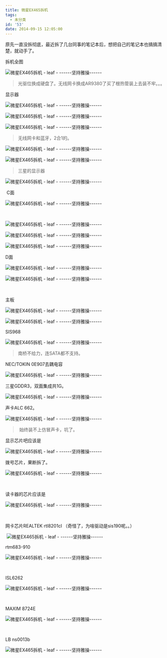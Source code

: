 ```yaml
---
title: 微星EX465拆机
tags:
  - 未分类
id: '53'
date: 2014-09-15 12:05:00
---
```


原先一直没拆彻底，最近拆了几台同事的笔记本后，想把自己的笔记本也搞搞清楚，就动手了。

  

拆机全图  

![微星EX465拆机 - leaf - ------坚持雅操------](http://img1.ph.126.net/UAH0f0SN-mRvhYjsnSRqTA==/6598160482193228380.jpg "微星EX465拆机 - leaf - ------坚持雅操------")

> 光驱位换成硬盘了。无线网卡换成AR9380了买了根热管装上去装不牢。。。

  

显示器

![微星EX465拆机 - leaf - ------坚持雅操------](http://img1.ph.126.net/oxQhoyRi6sjUDzSm3ipn8g==/6619256811793143295.jpg "微星EX465拆机 - leaf - ------坚持雅操------")

  

![微星EX465拆机 - leaf - ------坚持雅操------](http://img2.ph.126.net/0lJqinTm9iCGdeDnP8nlOQ==/3132253540936849772.jpg "微星EX465拆机 - leaf - ------坚持雅操------")

  

![微星EX465拆机 - leaf - ------坚持雅操------](http://img1.ph.126.net/o4bIaj74PsBNoY8weh0KgA==/847521154976095072.jpg "微星EX465拆机 - leaf - ------坚持雅操------")

> 无线网卡和蓝牙，2合1的。

  

![微星EX465拆机 - leaf - ------坚持雅操------](http://img1.ph.126.net/om10oh3zsUSLjmacTMPGXA==/6619308488839649398.jpg "微星EX465拆机 - leaf - ------坚持雅操------")

  

![微星EX465拆机 - leaf - ------坚持雅操------](http://img0.ph.126.net/wPKwUtxqdskvMilqeyUTXQ==/6608200122865664199.jpg "微星EX465拆机 - leaf - ------坚持雅操------")

> 三星的显示器

![微星EX465拆机 - leaf - ------坚持雅操------](http://img1.ph.126.net/THI3jGyue5xPSdP4o18uMA==/787566984936700078.jpg "微星EX465拆机 - leaf - ------坚持雅操------")

  

 C面

![微星EX465拆机 - leaf - ------坚持雅操------](http://img1.ph.126.net/OkYAUpOTV4DQ27yZsOabvA==/6619566874072178203.jpg "微星EX465拆机 - leaf - ------坚持雅操------")

 

![微星EX465拆机 - leaf - ------坚持雅操------](http://img2.ph.126.net/3hv9vcusfSUsv2GQC7f2ug==/6608201222377291982.jpg "微星EX465拆机 - leaf - ------坚持雅操------")

  

![微星EX465拆机 - leaf - ------坚持雅操------](http://img1.ph.126.net/YOi2Jf-e6qWXMuwtwC8RHw==/6608899412259854515.jpg "微星EX465拆机 - leaf - ------坚持雅操------")

  

![微星EX465拆机 - leaf - ------坚持雅操------](http://img0.ph.126.net/Msp_Ipx35dXaYKX_5d-C3g==/6597278673867668466.jpg "微星EX465拆机 - leaf - ------坚持雅操------")

  

D面

![微星EX465拆机 - leaf - ------坚持雅操------](http://img2.ph.126.net/xTozN6lau824jQVxJJnd1Q==/6608798257190099018.jpg "微星EX465拆机 - leaf - ------坚持雅操------")

  

![微星EX465拆机 - leaf - ------坚持雅操------](http://img1.ph.126.net/hl6CuZqJPbAxoPEqYduZxw==/1492661801596865038.jpg "微星EX465拆机 - leaf - ------坚持雅操------")

 

主板

![微星EX465拆机 - leaf - ------坚持雅操------](http://img0.ph.126.net/YYV7WpkuSZ-wqvmd0qoZrQ==/6597331450425803463.jpg "微星EX465拆机 - leaf - ------坚持雅操------")

  

![微星EX465拆机 - leaf - ------坚持雅操------](http://img2.ph.126.net/HKnkM5aN3J1KyizYdhaCwA==/2183682869421583022.jpg "微星EX465拆机 - leaf - ------坚持雅操------")

  

SIS968  

![微星EX465拆机 - leaf - ------坚持雅操------](http://img1.ph.126.net/0vY7apccs6i-Mzrrb1oHzg==/6608715793818016312.jpg "微星EX465拆机 - leaf - ------坚持雅操------")

> 南桥不给力，连SATA都不支持。

  

NEC/TOKIN 0E907去耦电容

![微星EX465拆机 - leaf - ------坚持雅操------](http://img0.ph.126.net/8mC58rdOT1xlxLyDtgT8Sw==/1466766103739883564.jpg "微星EX465拆机 - leaf - ------坚持雅操------")

  

三星GDDR3，双面集成共1G。

![微星EX465拆机 - leaf - ------坚持雅操------](http://img0.ph.126.net/JQbnZH-iKB4nTysSBArm8g==/6597703085356120809.jpg "微星EX465拆机 - leaf - ------坚持雅操------")

  

声卡ALC 662。

![微星EX465拆机 - leaf - ------坚持雅操------](http://img0.ph.126.net/TQk2IMXeI23zHqy6uu9ZUg==/6599298476727387978.jpg "微星EX465拆机 - leaf - ------坚持雅操------")

>  始终装不上仿冒声卡，坑了。

  

显示芯片吧应该是

![微星EX465拆机 - leaf - ------坚持雅操------](http://img1.ph.126.net/_er-_c-iWZ-a-mkjnqABig==/6608760873794757007.jpg "微星EX465拆机 - leaf - ------坚持雅操------")

  

拨号芯片，果断拆了。 

![微星EX465拆机 - leaf - ------坚持雅操------](http://img2.ph.126.net/11SHaUXEcluL6A4uv_I4rA==/6619069894816423061.jpg "微星EX465拆机 - leaf - ------坚持雅操------")

 

读卡器的芯片应该是  

![微星EX465拆机 - leaf - ------坚持雅操------](http://img2.ph.126.net/HrmsXG90NdFaGbus3T4hhw==/6608798257190099027.jpg "微星EX465拆机 - leaf - ------坚持雅操------")

 

网卡芯片REALTEK rtl8201cl （奇怪了，为啥驱动是sis190呢。。）

 ![微星EX465拆机 - leaf - ------坚持雅操------](http://img2.ph.126.net/VYxV4H9UHDssjPtUZZELoA==/6599319367448317631.jpg "微星EX465拆机 - leaf - ------坚持雅操------")

  

rtm683-910  

![微星EX465拆机 - leaf - ------坚持雅操------](http://img0.ph.126.net/wGw3bjaphORwZdhS2fOP-Q==/1851823871879715720.jpg "微星EX465拆机 - leaf - ------坚持雅操------")

 

ISL6262

![微星EX465拆机 - leaf - ------坚持雅操------](http://img1.ph.126.net/Ev-cndP83CHiLhN3AsB0VQ==/6598292423588564167.jpg "微星EX465拆机 - leaf - ------坚持雅操------")

 

MAXIM 8724E

![微星EX465拆机 - leaf - ------坚持雅操------](http://img0.ph.126.net/-paCOMvvcg1xWKMkcOBpaw==/6608799356701726773.jpg "微星EX465拆机 - leaf - ------坚持雅操------")

 

LB ns0013b

![微星EX465拆机 - leaf - ------坚持雅操------](http://img1.ph.126.net/6IZS1mi8vLwEkqDdDaSfVg==/1414693233048934564.jpg "微星EX465拆机 - leaf - ------坚持雅操------")